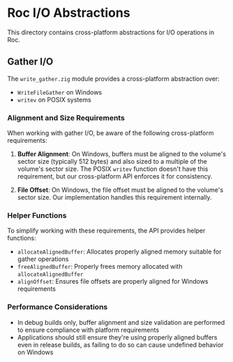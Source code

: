 # Roc I/O Abstractions

This directory contains cross-platform abstractions for I/O operations in Roc.

## Gather I/O

The `write_gather.zig` module provides a cross-platform abstraction over:

- `WriteFileGather` on Windows
- `writev` on POSIX systems

### Alignment and Size Requirements

When working with gather I/O, be aware of the following cross-platform requirements:

1. **Buffer Alignment**: On Windows, buffers must be aligned to the volume's sector size (typically 512 bytes) and also sized to a multiple of the volume's sector size. The POSIX `writev` function doesn't have this requirement, but our cross-platform API enforces it for consistency.

2. **File Offset**: On Windows, the file offset must be aligned to the volume's sector size. Our implementation handles this requirement internally.

### Helper Functions

To simplify working with these requirements, the API provides helper functions:

- `allocateAlignedBuffer`: Allocates properly aligned memory suitable for gather operations
- `freeAlignedBuffer`: Properly frees memory allocated with `allocateAlignedBuffer`
- `alignOffset`: Ensures file offsets are properly aligned for Windows requirements

### Performance Considerations

- In debug builds only, buffer alignment and size validation are performed to ensure compliance with platform requirements
- Applications should still ensure they're using properly aligned buffers even in release builds, as failing to do so can cause undefined behavior on Windows
